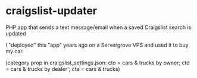 # craigslist-updater

PHP app that sends a text message/email when a saved Craigslist search is updated

I "deployed" this "app" years ago on a Servergrove VPS and used it to buy my car.

(category prop in craigslist_settings.json: cto = cars & trucks by owner; ctd = cars & trucks by dealer'; cta = cars & trucks)